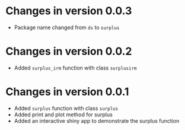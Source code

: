 # Changes in version 0.0.3

* Package name changed from `ds` to `surplus`

# Changes in version 0.0.2

* Added `surplus_irm` function with class `surplusirm`

# Changes in version 0.0.1

* Added `surplus` function with class `surplus`
* Added print and plot method for surplus
* Added an interactive shiny app to demonstrate the surplus function
